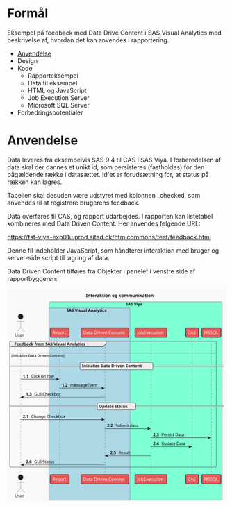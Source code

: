 # Formål

Eksempel på feedback med Data Drive Content i SAS Visual Analytics med beskrivelse af, hvordan det kan anvendes i rapportering.

* [Anvendelse](#user-content-anvendelse)
* Design
* Kode
  * Rapporteksempel
  * Data til eksempel
  * HTML og JavaScript
  * Job Execution Server
  * Microsoft SQL Server
* Forbedringspotentialer

# Anvendelse

Data leveres fra eksempelvis SAS 9.4 til CAS i SAS Viya. I forberedelsen af data skal der dannes et unikt id, som persisteres (fastholdes) for den pågældende række i datasættet. Id'et er forudsætning for, at status på rækken kan lagres.

Tabellen skal desuden være udstyret med kolonnen _checked, som anvendes til at registrere brugerens feedback.

Data overføres til CAS, og rapport udarbejdes. I rapporten kan listetabel kombineres med Data Driven Content. Her anvendes følgende URL:

https://fst-viya-exp01u.prod.sitad.dk/htmlcommons/test/feedback.html

Denne fil indeholder JavaScript, som håndterer interaktion med bruger og server-side script til lagring af data.

Data Driven Content tilføjes fra Objekter i panelet i venstre side af rapportbyggeren:
<!--
@startuml
!theme mars
<style>
skinparam titleBorderRoundCorner 15
skinparam titleBorderThickness 2
skinparam titleBorderColor red
skinparam titleBackgroundColor Aqua-CadetBlue
</style>
Actor User
group Feedback from SAS Visual Analytics
else Initialize Data Driven Content
== Initialize Data Driven Content ==
autonumber 1.1 "[##.0]"
!pragma teoz true
box "SAS Viya" #AquaMarine
box "SAS Visual Analytics" #LightBlue
participant Report
participant "Data Driven Content" as DDC
end box
participant "JobExecution" as JES
participant CAS
participant MSSQL
end box
User -> Report : Click on row
Report -> DDC : messageEvent
DDC -> User : GUI Checkbox
== Update status ==
autonumber 2.1 "[##.0]"
User -> DDC : Change Checkbox
DDC -> JES : Submit data
JES -> MSSQL : Persist Data
JES -> CAS : Update Data
JES -> DDC : Result
DDC -> User : GUI Status
end
@enduml
-->
![Interaktion og kommunikation](./assets/images/Interaktion_og_kommunikation.svg)
